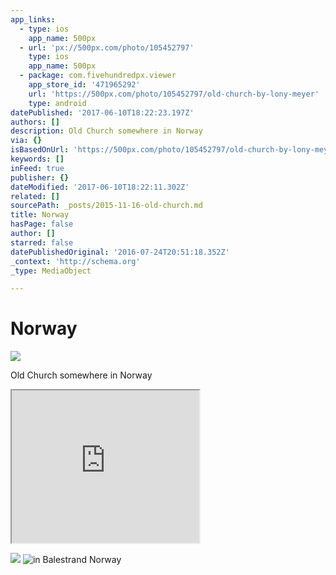 ```yaml
---
app_links:
  - type: ios
    app_name: 500px
  - url: 'px://500px.com/photo/105452797'
    type: ios
    app_name: 500px
  - package: com.fivehundredpx.viewer
    app_store_id: '471965292'
    url: 'https://500px.com/photo/105452797/old-church-by-lony-meyer'
    type: android
datePublished: '2017-06-10T18:22:23.197Z'
authors: []
description: Old Church somewhere in Norway
via: {}
isBasedOnUrl: 'https://500px.com/photo/105452797/old-church-by-lony-meyer'
keywords: []
inFeed: true
publisher: {}
dateModified: '2017-06-10T18:22:11.302Z'
related: []
sourcePath: _posts/2015-11-16-old-church.md
title: Norway
hasPage: false
author: []
starred: false
datePublishedOriginal: '2016-07-24T20:51:18.352Z'
_context: 'http://schema.org'
_type: MediaObject

---
```

# Norway

<article style=""><img src="https://s3-us-west-2.amazonaws.com/the-grid-img/p/81e17083333e40e429daa003cb1ef7ee00cbb99e.jpg" /><p>Old Church somewhere in Norway</p></article>

<iframe src="https://the-grid.github.io/ed-userhtml/?g=eJxVUV1v2zAM_CtEB_TJST_QAUGS5aXDug1bXzbsnZZli61CGiIVz_v1k6PmoRAgQMfD3VG3H0Ftjv7Tlfm_tsJIA2_hJatRP--uDnsdkS8UJ1HSFj7c3m7K2UEvbCulf34Ld_ejvQE9HinOWzAMcsQGMBHGBoKPJ2_kCqLIulKfqD87WBIeDr-Dhz_0qh1Gz_AYcnIB9jdvU1KwQjgi8TW3Ou7GIqsB3JlXocvoCXPEBD8zk6OxrGTze8IvGRhkgC8vkjpkX1EnmW1u6uNZ0oTzGr4ZFOsoDs13QHxOcaIYcfAgfSWX2GtY8k-BzDcwiXRlh5qtWdCySkCF-80DqEfTAqJebFm9S4t-BYThIzzLyR9bn-Bu87CBdobPvvTwXUK5n9K1aEQNO-aYuave1W3RhTFJi22coc0UDbISD6UGt6RzlhNG6BJOBdUiXV2_lk7gB7GaTOvy7aX2w_5mPPwHtGjBBQ" height="244" style=""></iframe>

![](https://s3-us-west-2.amazonaws.com/the-grid-img/p/aac552ea8eed88a85c0d2dbaca82de58ef33bec8.jpg)
![ in Balestrand Norway](https://the-grid-user-content.s3-us-west-2.amazonaws.com/e6ada592-e966-467b-8705-690e4a6f9f82.jpg)